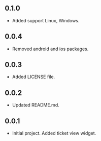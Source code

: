 ## 0.1.0

* Added support Linux, Windows.

## 0.0.4

* Removed android and ios packages.

## 0.0.3

* Added LICENSE file.

## 0.0.2

* Updated README.md.

## 0.0.1

* Initial project. Added ticket view widget.
